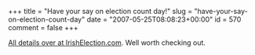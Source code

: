+++
title = "Have your say on election count day!"
slug = "have-your-say-on-election-count-day"
date = "2007-05-25T08:08:23+00:00"
id = 570
comment = false
+++

[All details over at IrishElection.com](http://www.irishelection.com/05/lets-get-this-party-started-instructions-super-post/). Well worth checking out.
